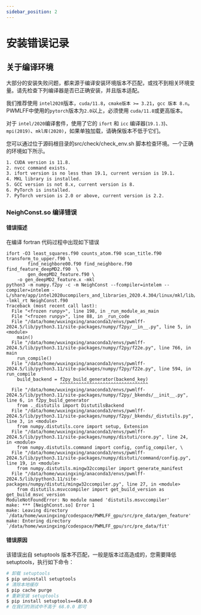 ```yaml
---
sidebar_position: 2
---
```

# 安装错误记录

## 关于编译环境
大部分的安装失败问题，都来源于编译安装环境版本不匹配，或找不到相关环境变量。请先检查下列编译器是否已正确安装，并且版本适配。

我们推荐使用 `intel2020`版本，`cuda/11.8`，`cmake版本 >= 3.21`，`gcc 版本 8.n`。
PWMLFF中使用的`pytorch`版本为`2.0`以上，必须使用 `cuda/11.8`或更高版本。

对于 `intel/2020`编译套件，使用了它的 `ifort` 和 `icc` 编译器(`19.1.3`)、`mpi(2019)`、`mkl库(2020)`，如果单独加载，请确保版本不低于它们。

您可以通过位于源码根目录的src/check/check_env.sh 脚本检查环境。一个正确的环境如下所示。
``` txt
1. CUDA version is 11.8.
2. nvcc command exists.
3. ifort version is no less than 19.1, current version is 19.1.
4. MKL library is installed.
5. GCC version is not 8.x, current version is 8.
6. PyTorch is installed.
7. PyTorch version is 2.0 or above, current version is 2.2.
```


### NeighConst.so 编译错误
#### 错误描述
在编译 fortran 代码过程中出现如下错误

```
ifort -O3 least_squares.f90 counts_atom.f90 scan_title.f90 transform_to_upper.f90 \
        find_neighbore00.f90 find_neighbore.f90 find_feature_deepMD2.f90  \
        gen_deepMD2_feature.f90 \
	-o gen_deepMD2_feature.x -mkl
python3 -m numpy.f2py -c -m NeighConst --fcompiler=intelem --compiler=intelem -L/share/app/intel2020ucompilers_and_libraries_2020.4.304/linux/mkl/lib/intel64/ -lmkl_rt NeighConst.f90
Traceback (most recent call last):
  File "<frozen runpy>", line 198, in _run_module_as_main
  File "<frozen runpy>", line 88, in _run_code
  File "/data/home/wuxingxing/anaconda3/envs/pwmlff-2024.5/lib/python3.11/site-packages/numpy/f2py/__in__.py", line 5, in <module>
    main()
  File "/data/home/wuxingxing/anaconda3/envs/pwmlff-2024.5/lib/python3.11/site-packages/numpy/f2py/f22e.py", line 766, in main
    run_compile()
  File "/data/home/wuxingxing/anaconda3/envs/pwmlff-2024.5/lib/python3.11/site-packages/numpy/f2py/f22e.py", line 594, in run_compile
    build_backend = f2py_build_generator(backend_key)
                    ^^^^^^^^^^^^^^^^^^^^^^^^^^^^^^^^^
  File "/data/home/wuxingxing/anaconda3/envs/pwmlff-2024.5/lib/python3.11/site-packages/numpy/f2py/_bkends/__init__.py", line 6, in f2py_build_generator
    from ._distutils import DistutilsBackend
  File "/data/home/wuxingxing/anaconda3/envs/pwmlff-2024.5/lib/python3.11/site-packages/numpy/f2py/_bkends/_distutils.py", line 3, in <module>
    from numpy.distutils.core import setup, Extension
  File "/data/home/wuxingxing/anaconda3/envs/pwmlff-2024.5/lib/python3.11/site-packages/numpy/distuti/core.py", line 24, in <module>
    from numpy.distutils.command import config, config_compiler, \
  File "/data/home/wuxingxing/anaconda3/envs/pwmlff-2024.5/lib/python3.11/site-packages/numpy/distuti/command/config.py", line 19, in <module>
    from numpy.distutils.mingw32ccompiler import generate_manifest
  File "/data/home/wuxingxing/anaconda3/envs/pwmlff-2024.5/lib/python3.11/site-packages/numpy/distuti/mingw32ccompiler.py", line 27, in <module>
    from distutils.msvccompiler import get_build_version as get_build_msvc_version
ModuleNotFoundError: No module named 'distutils.msvccompiler'
make: *** [NeighConst.so] Error 1
make: Leaving directory `/data/home/wuxingxing/codespace/PWMLFF_gpu/src/pre_data/gen_feature'
make: Entering directory `/data/home/wuxingxing/codespace/PWMLFF_gpu/src/pre_data/fit'
```

#### 错误原因
该错误出自 setuptools 版本不匹配，一般是版本过高造成的，您需要降低 setuptools，执行如下命令：
``` bash
# 卸载 setuptools
$ pip uninstall setuptools
# 清除本地缓存
$ pip cache purge
# 重新安装 setuptools
$ pip install setuptools==68.0.0
# 在我们的测试中不高于 68.0.0 即可
```

<!-- ## 1. OSError

### 环境描述
操作系统`rocky8.5`，`cmake 2.30.0`，`gcc8.5`或者`gcc9.2`，`cuda/11.8`，`intel/2020`，`pytroch 2.2.0.dev20231127+cu118`， `PWMLFF2024.5`

### 错误描述

该错误发生在操作系统 rocky8.5 ( Ubuntu 也可能存在该问题)上，按照安装说明正常完成 PWMLFF2024.5 编译之后，在提交任务训练时发生如下所示的错误。

OSError: /PWMLFF2024.5/src/op/build/lib/libcalculate_virial_force_grad.cpp.so: undefined symbol: _ZN3c106detail23torchInternalAssertFailEPKcS2_jS2_RKNSt7__cxx1112basic_stringIcSt11char_traitsIcESaIcEEE

![Alt text](./pictures/OSError_x11ABI.png)

### 解决方法
在源码目录 /PWMLFF2024.5/src/op 下，修改 CMakeLists.txt，取消对第一行的注释（去掉`#`字符）
```txt
add_compile_options(-D_GLIBCXX_USE_CXX11_ABI=0)
```

### 错误原因
该错误是‌std::string ABI不匹配造成的。
‌std::string ABI‌主要涉及到C++标准库中的std::string类在不同编译器ABI（Application Binary Interface，应用程序二进制接口）下的兼容性问题。ABI定义了程序在二进制层面的规范，包括函数调用的约定、数据类型的布局、异常处理机制等，是编译器、操作系统和硬件共同决定的接口。由于C++的ABI比C语言更复杂，因为它依赖于编译器，因此在使用不同编译器或编译器不同版本编译的程序之间，可能会出现ABI不兼容的情况。
对于Centos 系统，pip安装了pytroch之后，libtorch的_GLIBCXX_USE_CXX11_ABI宏被设置为1，在编译c++ cuda的算子时使用的是1，相匹配。但是在 rocky8.5 或者 Ubuntu 系统，libtorch的宏是0，不再匹配，因此编译后发生该错误。需要手动在CMakelist.txt中指定为0。
 -->

